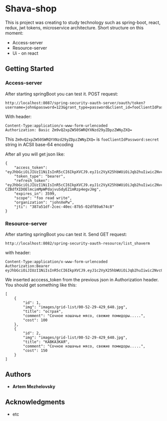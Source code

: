 # Shava-shop

This is project was creating to study technology such as spring-boot, react, redux, jwt tokens, microservice architecture.
Short structure on this moment:
  * Access-server
  * Resource-server
  * Ui - on react 
 
## Getting Started

### Access-server

After starting springBoot you can test it. POST request:

```
http://localhost:8087/spring-security-oauth-server/oauth/token?username=john&password=123&grant_type=password&client_id=fooClientIdPassword
```
With header:
```
Content-Type:application/x-www-form-urlencoded
Authorization: Basic Zm9vQ2xpZW50SWRQYXNzd29yZDpzZWNyZXQ=
```
This ```Zm9vQ2xpZW50SWRQYXNzd29yZDpzZWNyZXQ=``` is ```fooClientIdPassword:secret``` string in ACSII base-64 encoding

After all you will get json like:
```
{
    "access_token": "eyJhbGciOiJIUzI1NiIsInR5cCI6IkpXVCJ9.eyJ1c2VyX25hbWUiOiJqb2huIiwic2NvcGUiOlsiZm9vIiwicmVhZCIsIndyaXRlIl0sIm9yZ2FuaXphdGlvbiI6ImpvaG5YZVB3IiwiZXhwIjoxNTI0MTY3MTU2LCJhdXRob3JpdGllcyI6WyJST0xFX1VTRVIiXSwianRpIjoiMzg3YTUxZGYtMmNlYy00MGVjLTg3YjUtMDJkZjg5YTY3NGM4IiwiY2xpZW50X2lkIjoiZm9vQ2xpZW50SWRQYXNzd29yZCJ9.UKc2MXz9Y83rKiJRqo1mzdGjWlUkqJvwTNFVLWLtca0",
    "token_type": "bearer",
    "refresh_token": "eyJhbGciOiJIUzI1NiIsInR5cCI6IkpXVCJ9.eyJ1c2VyX25hbWUiOiJqb2huIiwic2NvcGUiOlsiZm9vIiwicmVhZCIsIndyaXRlIl0sIm9yZ2FuaXphdGlvbiI6ImpvaG5YZVB3IiwiYXRpIjoiMzg3YTUxZGYtMmNlYy00MGVjLTg3YjUtMDJkZjg5YTY3NGM4IiwiZXhwIjoxNTI2NzU1NTU2LCJhdXRob3JpdGllcyI6WyJST0xFX1VTRVIiXSwianRpIjoiYmEyNmQ3YTktODIyMC00YTk2LWExZDItZmZlYjYyYTczZjY4IiwiY2xpZW50X2lkIjoiZm9vQ2xpZW50SWRQYXNzd29yZCJ9.B-CZBdfXIDOElmcimMpWPdajvuSdyEZ1mRzp4egvJmg",
    "expires_in": 3599,
    "scope": "foo read write",
    "organization": "johnXePw",
    "jti": "387a51df-2cec-40ec-87b5-02df89a674c8"
}
```
### Resource-server

After starting springBoot you can test it. Send GET request:
```
http://localhost:8082/spring-security-oauth-resource/list_shaverm
```
with header:
```
Content-Type:application/x-www-form-urlencoded
Authorization:Bearer eyJhbGciOiJIUzI1NiIsInR5cCI6IkpXVCJ9.eyJ1c2VyX25hbWUiOiJqb2huIiwic2NvcGUiOlsiZm9vIiwicmVhZCIsIndyaXRlIl0sIm9yZ2FuaXphdGlvbiI6ImpvaG5YZVB3IiwiZXhwIjoxNTI0MTY3MTU2LCJhdXRob3JpdGllcyI6WyJST0xFX1VTRVIiXSwianRpIjoiMzg3YTUxZGYtMmNlYy00MGVjLTg3YjUtMDJkZjg5YTY3NGM4IiwiY2xpZW50X2lkIjoiZm9vQ2xpZW50SWRQYXNzd29yZCJ9.UKc2MXz9Y83rKiJRqo1mzdGjWlUkqJvwTNFVLWLtca0
```
We inserted acccess_token from the previous json in Authorization header.
You should get something like this:
```
[
    {
        "id": 1,
        "img": "images/grid-list/00-52-29-429_640.jpg",
        "title": "острая",
        "comment": "Сочное кошачье мясо, свежие помидоры.....",
        "cost": 100
    },
    {
        "id": 2,
        "img": "images/grid-list/00-52-29-429_640.jpg",
        "title": "КАВКАЗКАЯ",
        "comment": "Сочное кошачье мясо, свежие помидоры.....",
        "cost": 150
    }
]
```
## Authors

* **Artem Mezhelovsky**

## Acknowledgments

* etc
